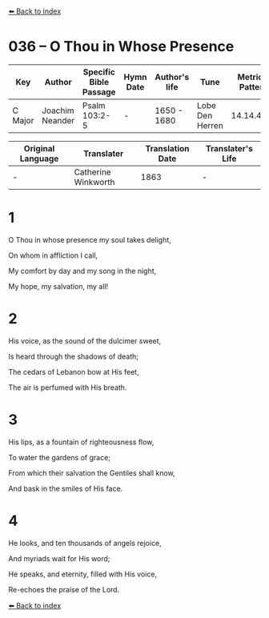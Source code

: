 [⬅️ Back to index](../README.md)

# 036 – O Thou in Whose Presence

Key | Author   | Specific Bible Passage     |Hymn Date |Author's life |Tune |Metrical Pattern   |Composer/Source                                                                                        
-- | --------- | ---------------------------|----------|--------------|-----|-------------------|-------------   
C Major  | Joachim Neander      | Psalm 103:2-5 | -  | 1650 - 1680 | Lobe Den Herren | 14.14.4.7.8 | Chorale Book for England, 1863 

Original Language | Translater | Translation Date   | Translater's Life     
----------------- | --------- | --------------------|-------------   
\-  | Catherine Winkworth      | 1863 | -  | 1827 - 1878 



# 1

O Thou in whose presence my soul takes delight,

On whom in affliction I call,

My comfort by day and my song in the night,

My hope, my salvation, my all!



# 2

His voice, as the sound of the dulcimer sweet,

Is heard through the shadows of death;

The cedars of Lebanon bow at His feet,

The air is perfumed with His breath.



# 3

His lips, as a fountain of righteousness flow,

To water the gardens of grace;

From which their salvation the Gentiles shall know,

And bask in the smiles of His face.



# 4

He looks, and ten thousands of angels rejoice,

And myriads wait for His word;

He speaks, and eternity, filled with His voice,

Re-echoes the praise of the Lord.

[⬅️ Back to index](../README.md)
